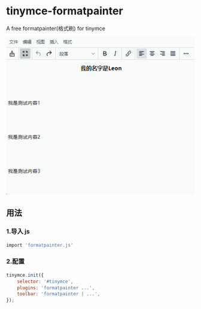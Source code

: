 # tinymce-formatpainter

A free formatpainter(格式刷) for tinymce 

![example](./example.gif)

## 用法

### 1.导入 js

```bash
import 'formatpainter.js'
```

### 2.配置

```js
tinymce.init({
    selector: '#tinymce',
    plugins: 'formatpainter ...',
    toolbar: 'formatpainter | ...',
});
```
